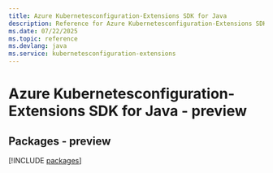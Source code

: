 ```yaml
---
title: Azure Kubernetesconfiguration-Extensions SDK for Java
description: Reference for Azure Kubernetesconfiguration-Extensions SDK for Java
ms.date: 07/22/2025
ms.topic: reference
ms.devlang: java
ms.service: kubernetesconfiguration-extensions
---
```

# Azure Kubernetesconfiguration-Extensions SDK for Java - preview
## Packages - preview
[!INCLUDE [packages](kubernetesconfiguration-extensions-index.md)]